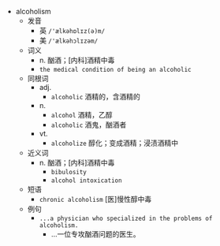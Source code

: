 - alcoholism
  - 发音
    - 英 `/'ælkəhɒlɪz(ə)m/`
    - 美 `/'ælkəhɔlɪzəm/`
  - 词义
    - n. 酗酒；[内科]酒精中毒
    - `the medical condition of being an alcoholic`
  - 同根词
    - adj.
      - `alcoholic` 酒精的，含酒精的
    - n.
      - `alcohol` 酒精，乙醇
      - `alcoholic` 酒鬼，酗酒者
    - vt.
      - `alcoholize` 醇化；变成酒精；浸渍酒精中
  - 近义词
    - n. 酗酒；[内科]酒精中毒
      - `bibulosity`
      - `alcohol intoxication`
  - 短语
    - `chronic alcoholism` [医]慢性醇中毒 
  - 例句
    - `...a physician who specialized in the problems of alcoholism.`
      - …一位专攻酗酒问题的医生。

